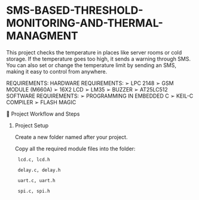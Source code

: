 # SMS-BASED-THRESHOLD-MONITORING-AND-THERMAL-MANAGMENT
This project checks the temperature in places like server rooms or cold storage. If the temperature goes too high, it sends a warning through SMS. You can also set or change the temperature limit by sending an SMS, making it easy to control from anywhere.

REQUIREMENTS:
HARDWARE REQUIREMENTS:
➢ LPC 2148
➢ GSM MODULE (M660A)
➢ 16X2 LCD
➢ LM35
➢ BUZZER
➢ AT25LC512
SOFTWARE REQUIREMENTS:
➢ PROGRAMMING IN EMBEDDED C
➢ KEIL-C COMPILER
➢ FLASH MAGIC

🧠 Project Workflow and Steps
1. Project Setup

    Create a new folder named after your project.

    Copy all the required module files into the folder:

        lcd.c, lcd.h

        delay.c, delay.h

        uart.c, uart.h

        spi.c, spi.h


